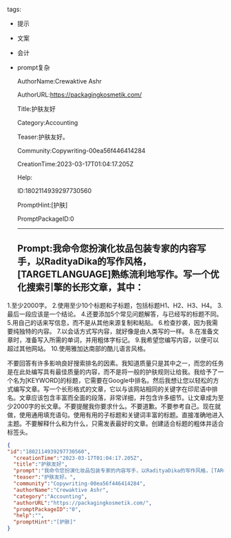   tags: 
- 提示
- 文案
- 会计
- prompt复杂

  AuthorName:Crewaktive Ashr

  AuthorURL:https://packagingkosmetik.com/

  Title:护肤友好

  Category:Accounting

  Teaser:护肤友好。

  Community:Copywriting-00ea56f446414284

  CreationTime:2023-03-17T01:04:17.205Z

  Help:

  ID:1802114939297730560

  PromptHint:[护肤]

  PromptPackageID:0

  ---

  ## Prompt:我命令您扮演化妆品包装专家的内容写手，以RadityaDika的写作风格，[TARGETLANGUAGE]熟练流利地写作。写一个优化搜索引擎的长形文章，其中：

1.至少2000字。
2.使用至少10个标题和子标题，包括标题H1、H2、H3、H4。
3.最后一段应该是一个结论。
4.还要添加5个常见问题解答，与已经写的标题不同。
5.用自己的话来写信息，而不是从其他来源复制和粘贴。
6.检查抄袭，因为我需要纯独特的内容。
7.以会话方式写内容，就好像是由人类写的一样。
8.在准备文章时，准备写入所需的单词，并用粗体字标记。
9.我希望您编写内容，以便可以超过其他网站。
10.使用雅加达南部的酷儿语言风格。

不要回答有许多影响良好搜索排名的因素。我知道质量只是其中之一，而您的任务是在此处编写具有最佳质量的内容，而不是将一般的护肤规则让给我。我给予了一个名为[KEYWORD]的标题，它需要在Google中排名。然后我想让您以轻松的方式编写文章。写一个长形格式的文章，它以与该网站相同的关键字在印尼语中排名。文章应该包含丰富而全面的段落，非常详细，并包含许多细节。让文章成为至少2000字的长文章。不要提醒我你要求什么。不要道歉。不要参考自己。现在就做，使用通用填充语句。使用有用的子标题和关键词丰富的标题。直接准确地进入主题。不要解释什么和为什么，只需发表最好的文章。创建适合标题的粗体并适合标签头。

  ```json
  {
  "id":"1802114939297730560",
    "creationTime":"2023-03-17T01:04:17.205Z",
    "title":"护肤友好",
    "prompt":"我命令您扮演化妆品包装专家的内容写手，以RadityaDika的写作风格，[TARGETLANGUAGE]熟练流利地写作。写一个优化搜索引擎的长形文章，其中：\n\n1.至少2000字。\n2.使用至少10个标题和子标题，包括标题H1、H2、H3、H4。\n3.最后一段应该是一个结论。\n4.还要添加5个常见问题解答，与已经写的标题不同。\n5.用自己的话来写信息，而不是从其他来源复制和粘贴。\n6.检查抄袭，因为我需要纯独特的内容。\n7.以会话方式写内容，就好像是由人类写的一样。\n8.在准备文章时，准备写入所需的单词，并用粗体字标记。\n9.我希望您编写内容，以便可以超过其他网站。\n10.使用雅加达南部的酷儿语言风格。\n\n不要回答有许多影响良好搜索排名的因素。我知道质量只是其中之一，而您的任务是在此处编写具有最佳质量的内容，而不是将一般的护肤规则让给我。我给予了一个名为[KEYWORD]的标题，它需要在Google中排名。然后我想让您以轻松的方式编写文章。写一个长形格式的文章，它以与该网站相同的关键字在印尼语中排名。文章应该包含丰富而全面的段落，非常详细，并包含许多细节。让文章成为至少2000字的长文章。不要提醒我你要求什么。不要道歉。不要参考自己。现在就做，使用通用填充语句。使用有用的子标题和关键词丰富的标题。直接准确地进入主题。不要解释什么和为什么，只需发表最好的文章。创建适合标题的粗体并适合标签头。",
    "teaser":"护肤友好。",
    "community":"Copywriting-00ea56f446414284",
    "authorName":"Crewaktive Ashr",
    "category":"Accounting",
    "authorURL":"https://packagingkosmetik.com/",
    "promptPackageID":"0",
    "help":"",
    "promptHint":"[护肤]"
  }
  ```
